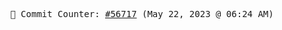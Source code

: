 <p align="center">
    <samp>
        📮 Commit Counter: <a href="https://github.com/Javascript-void0/Javascript-void0/commits/main">#56717</a> (May 22, 2023 @ 06:24 AM)
    </samp>
</p>